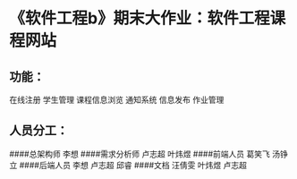 《软件工程b》期末大作业：软件工程课程网站
====
功能：
------
在线注册
学生管理
课程信息浏览
通知系统
信息发布
作业管理

人员分工：
-------
####总架构师
李想
####需求分析师
卢志超 叶炜煜
####前端人员
葛笑飞 汤铮立
####后端人员
李想 卢志超 邱睿
####文档
汪倩雯 叶炜煜 卢志超

